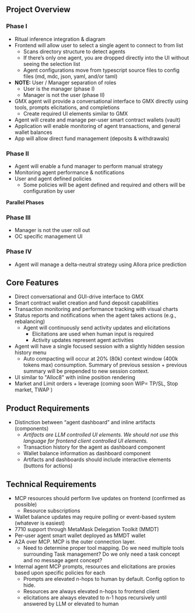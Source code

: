 ## Project Overview

### Phase I

- Ritual inference integration & diagram
- Frontend will allow user to select a single agent to connect to from list
  - Scans directory structure to detect agents
  - If there’s only one agent, you are dropped directly into the UI without seeing the selection list
  - Agent configurations move from typescript source files to config files (md, mdc, json, yaml, and/or taml)
- **NOTE:** User / Manager separation of roles
  - User is the manager (phase I)
  - Manager is not the user (phase II)
- GMX agent will provide a conversational interface to GMX directly using tools, prompts elicitations, and completions
  - Create required UI elements similar to GMX
- Agent will create and manage per-user smart contract wallets (vault)
- Application will enable monitoring of agent transactions, and general wallet balances
- App will allow direct fund management (deposits & withdrawals)

### Phase II

- Agent will enable a fund manager to perform manual strategy
- Monitoring agent performance & notifications
- User and agent defined policies
  - Some policies will be agent defined and required and others will be configuration by user

**Parallel Phases**

### Phase III

- Manager is not the user roll out
- OC specific management UI

### Phase IV

- Agent will manage a delta-neutral strategy using Allora price prediction

## Core Features

- Direct conversational and GUI-drive interface to GMX
- Smart contract wallet creation and fund deposit capabilities
- Transaction monitoring and performance tracking with visual charts
- Status reports and notifications when the agent takes actions (e.g., rebalancing)
  - Agent will continuously send activity updates and elicitations
    - Elicitations are used when human input is required
    - Activity updates represent agent activities
- Agent will have a single focused session with a slightly hidden session history menu
  - Auto compacting will occur at 20% (80k) context window (400k tokens max) consumption. Summary of previous session + previous summary will be prepended to new session context.
- UI similar to "Alloc8" with inline position rendering
- Market and Limit orders + leverage (coming soon WIP= TP/SL, Stop market, TWAP )

## Product Requirements

- Distinction between “agent dashboard” and inline artifacts (components)
  - _Artifacts are LLM controlled UI elements. We should not use this language for frontend client controlled UI elements._
  - Transaction history for the agent as dashboard component
  - Wallet balance information as dashboard component
  - Artifacts and dashboards should include interactive elements (buttons for actions)

## Technical Requirements

- MCP resources should perform live updates on frontend (confirmed as possible)
  - Resource subscriptions
- Wallet balance updates may require polling or event-based system (whatever is easiest)
- 7710 support through MetaMask Delegation Toolkit (MMDT)
- Per-user agent smart wallet deployed as MMDT wallet
- A2A over MCP. MCP is the outer connection layer.
  - Need to determine proper tool mapping. Do we need multiple tools surrounding Task management? Do we only need a task concept and no message agent concept?
- Internal agent MCP prompts, resources and elicitations are proxies based upon specific policies for each
  - Prompts are elevated n-hops to human by default. Config option to hide.
  - Resources are always elevated n-hops to frontend client
  - elicitations are always elevated to n-1 hops recursively until answered by LLM or elevated to human

